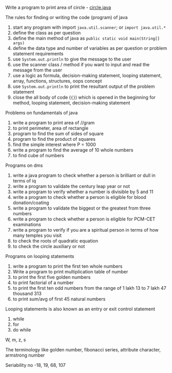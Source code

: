 Write a program to print area of circle - [circle.java](problems/circle.java)

The rules for finding or writing the code (program) of java
1. start any program with import `java.util.scanner`; or `import java.util.*`
2. define the class as per question
3. define the main method of java as `public static void main(String[] args)`
4. define the data type and number of variables as per question or problem statement requirements
5. use `System.out.println` to give the message to the user
6. use the scanner class / method if you want to input and read the message from the user
7. use a logic as formula, decision-making statement, looping statement, array, functions, structures, oops concept
8. use `System.out.println` to print the resultant output of the problem statement
9. close the all body of code (`{}`) which is opened in the beginning for method, looping statement, decision-making statement


Problems on fundamentals of java
1. write a program to print area of //gram
2. to print perimeter, area of rectangle
3. program to find the sum of sides of square
4. program to find the product of squares
5. find the simple interest where P = 1000
6. write a program to find the average of 10 whole numbers
7. to find cube of numbers


Programs on dms

1. write a java program to check whether a person is brilliant or dull in terms of iq
2. write a program to validate the century leap year or not
3. write a program to verify whether a number is divisible by 5 and 11
4. write a program to check whether a person is eligible for blood donation/coating
5. write a program to validate the biggest or the greatest from three numbers
6. write a program to check whether a person is eligible for PCM-CET examinations
7. write a program to verify if you are a spiritual person in terms of how many temples you visit
8. to check the roots of quadratic equation
9. to check the circle auxiliary or not

Programs on looping statements 

1. write a program to print the first ten whole numbers
2. Write a program to print multiplication table of number
3. to print the first five golden numbers
4. to print factorial of a number
5. to print the first ten odd numbers from the range of 1 lakh 13 to 7 lakh 47 thousand 313
6. to print sum/avg of first 45 natural numbers

Looping statements is also known as an entry or exit control statement
1. while
2. for
3. do while

W, m, z, s

The terminology like golden number, fibonacci series, attribute character, armstrong number

Seriability no -18, 19, 68, 107
